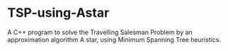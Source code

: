 # TSP-using-Astar
A C++ program to solve the Travelling Salesman Problem by an approximation algorithm A star, using Minimum Spanning Tree heuristics.
